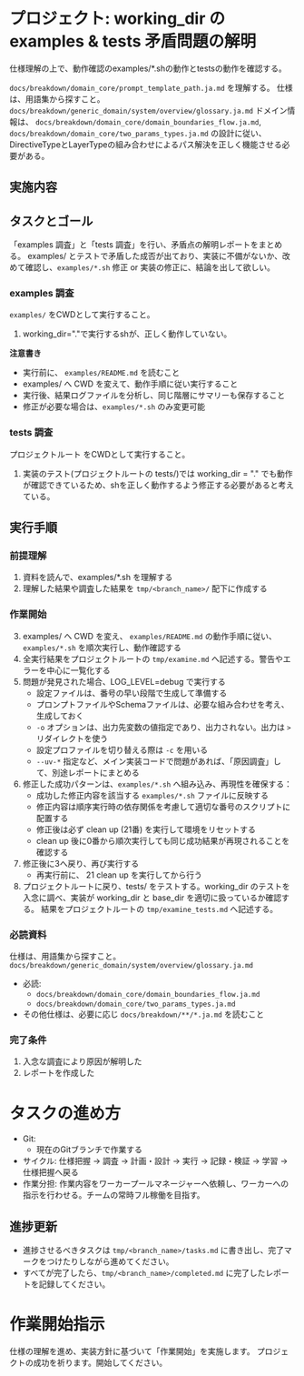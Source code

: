 # プロジェクト: working_dir の examples & tests 矛盾問題の解明

仕様理解の上で、動作確認のexamples/*.shの動作とtestsの動作を確認する。

`docs/breakdown/domain_core/prompt_template_path.ja.md` を理解する。
仕様は、用語集から探すこと。
`docs/breakdown/generic_domain/system/overview/glossary.ja.md`
ドメイン情報は、 `docs/breakdown/domain_core/domain_boundaries_flow.ja.md`, `docs/breakdown/domain_core/two_params_types.ja.md` の設計に従い、DirectiveTypeとLayerTypeの組み合わせによるパス解決を正しく機能させる必要がある。


## 実施内容

## タスクとゴール
「examples 調査」と「tests 調査」を行い、矛盾点の解明レポートをまとめる。
examples/ とテストで矛盾した成否が出ており、実装に不備がないか、改めて確認し、`examples/*.sh` 修正 or 実装の修正に、結論を出して欲しい。

### examples 調査
 `examples/` をCWDとして実行すること。
1. working_dir="."で実行するshが、正しく動作していない。

**注意書き**
- 実行前に、 `examples/README.md` を読むこと
- examples/ へ CWD を変えて、動作手順に従い実行すること
- 実行後、結果ログファイルを分析し、同じ階層にサマリーも保存すること
- 修正が必要な場合は、`examples/*.sh` のみ変更可能


### tests 調査

プロジェクトルート をCWDとして実行すること。

1. 実装のテスト(プロジェクトルートの tests/)では working_dir = "." でも動作が確認できているため、shを正しく動作するよう修正する必要があると考えている。

## 実行手順

### 前提理解
1. 資料を読んで、examples/*.sh を理解する
2. 理解した結果や調査した結果を `tmp/<branch_name>/` 配下に作成する

### 作業開始
3. examples/ へ CWD を変え、 `examples/README.md` の動作手順に従い、`examples/*.sh` を順次実行し、動作確認する
4. 全実行結果をプロジェクトルートの `tmp/examine.md` へ記述する。警告やエラーを中心に一覧化する
5. 問題が発見された場合、LOG_LEVEL=debug で実行する
   - 設定ファイルは、番号の早い段階で生成して準備する
   - プロンプトファイルやSchemaファイルは、必要な組み合わせを考え、生成しておく
   - `-o` オプションは、出力先変数の値指定であり、出力されない。出力は `>` リダイレクトを使う
   - 設定プロファイルを切り替える際は `-c` を用いる
   - `--uv-*` 指定など、メイン実装コードで問題があれば、「原因調査」して、別途レポートにまとめる
6. 修正した成功パターンは、`examples/*.sh` へ組み込み、再現性を確保する：
   - 成功した修正内容を該当する `examples/*.sh` ファイルに反映する
   - 修正内容は順序実行時の依存関係を考慮して適切な番号のスクリプトに配置する
   - 修正後は必ず clean up (21番) を実行して環境をリセットする
   - clean up 後に0番から順次実行しても同じ成功結果が再現されることを確認する
7. 修正後に3へ戻り、再び実行する
   - 再実行前に、 21 clean up を実行してから行う
8. プロジェクトルートに戻り、tests/ をテストする。working_dir のテストを入念に調べ、実装が working_dir と base_dir を適切に扱っているか確認する。
結果をプロジェクトルートの `tmp/examine_tests.md` へ記述する。

### 必読資料

仕様は、用語集から探すこと。
`docs/breakdown/generic_domain/system/overview/glossary.ja.md`
- 必読: 
   - `docs/breakdown/domain_core/domain_boundaries_flow.ja.md`
   - `docs/breakdown/domain_core/two_params_types.ja.md`
- その他仕様は、必要に応じ `docs/breakdown/**/*.ja.md` を読むこと

### 完了条件

1. 入念な調査により原因が解明した
2. レポートを作成した

# タスクの進め方

- Git:
  - 現在のGitブランチで作業する
- サイクル: 仕様把握 → 調査 → 計画・設計 → 実行 → 記録・検証 → 学習 → 仕様把握へ戻る
- 作業分担: 作業内容をワーカープールマネージャーへ依頼し、ワーカーへの指示を行わせる。チームの常時フル稼働を目指す。

## 進捗更新

- 進捗させるべきタスクは `tmp/<branch_name>/tasks.md` に書き出し、完了マークをつけたりしながら進めてください。
- すべてが完了したら、`tmp/<branch_name>/completed.md` に完了したレポートを記録してください。

# 作業開始指示

仕様の理解を進め、実装方針に基づいて「作業開始」を実施します。
プロジェクトの成功を祈ります。開始してください。
